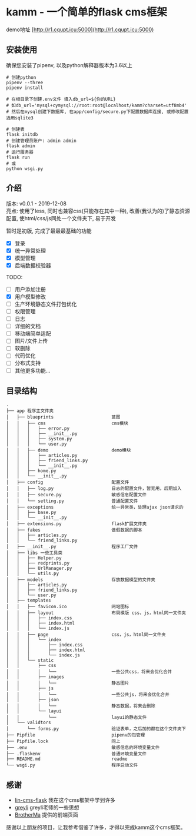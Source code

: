 # kamm - 一个简单的flask cms框架
demo地址 [http://r1.cqupt.icu:5000](http://r1.cqupt.icu:5000)
## 安装使用
确保您安装了pipenv, 以及python解释器版本为3.6以上  

```shell script
# 创建python
pipenv --three
pipenv install

# 在根目录下创建.env文件 填入db_url=${你的URL}
# 如db_url='mysql+cymysql://root:root@localhost/kamm?charset=utf8mb4'
# 然后在mysql创建下数据库, 在app/config/secure.py下配置数据库连接, 或修改配置选用sqlite3

# 创建表
flask initdb
# 创建管理员账户: admin admin
flask admin
# 运行服务器
flask run
# 或
python wsgi.py
```
## 介绍
版本: v0.0.1 - 2019-12-08  
亮点: 使用了less, 同时也兼容css(只能存在其中一种), 改善(我认为的)了静态资源配置, 使html/css/js同处一个文件夹下, 易于开发

暂时是初版, 完成了最最最基础的功能

- [x] 登录
- [x] 统一异常处理
- [x] 模型管理
- [x] 后端数据校验器

TODO:
- [ ] 用户添加注册
- [x] 用户模型修改
- [ ] 生产环境静态文件打包优化
- [ ] 权限管理
- [ ] 日志
- [ ] 详细的文档
- [ ] 移动端简单适配
- [ ] 图片/文件上传
- [ ] 软删除
- [ ] 代码优化
- [ ] 分布式支持
- [ ] 其他更多功能...

## 目录结构
    .
    ├── app 程序主文件夹
    │   ├── blueprints                      蓝图
    │   │   ├── cms                         cms模块
    │   │   │   ├── error.py
    │   │   │   ├── __init__.py
    │   │   │   ├── system.py
    │   │   │   └── user.py
    │   │   ├── demo                        demo模块
    │   │   │   ├── articles.py
    │   │   │   ├── friend_links.py
    │   │   │   └── __init__.py
    │   │   ├── home.py
    │   │   └── __init__.py
    │   ├── config                          配置文件
    │   │   ├── log.py                      日志的配置文件，暂无用，后期加入
    │   │   ├── secure.py                   敏感信息配置文件
    │   │   └── setting.py                  普通配置文件
    │   ├── exceptions                      统一异常类，处理ajax json请求的
    │   │   ├── base.py
    │   │   └── __init__.py
    │   ├── extensions.py                   flask扩展文件夹
    │   ├── fakes                           做假数据的脚本
    │   │   ├── articles.py
    │   │   └── friend_links.py
    │   ├── __init__.py                     程序工厂文件
    │   ├── libs 一些工具类
    │   │   ├── Helper.py
    │   │   ├── redprints.py
    │   │   ├── UrlManager.py
    │   │   └── utils.py
    │   ├── models                          存放数据模型的文件夹
    │   │   ├── articles.py
    │   │   ├── friend_links.py
    │   │   └── user.py
    │   ├── templates
    │   │   ├── favicon.ico                 网站图标
    │   │   ├── layout                      布局模版 css，js，html同一文件夹
    │   │   │   ├── index.css 
    │   │   │   ├── index.html
    │   │   │   └── index.js
    │   │   ├── page                        css，js，html同一文件夹
    │   │   │   └── index
    │   │   │       ├── index.css
    │   │   │       ├── index.html
    │   │   │       └── index.js
    │   │   └── static
    │   │       ├── css
    │   │       │   └──                     一些公共css，将来会优化合并
    │   │       ├── images
    │   │       │   └──                     静态图片
    │   │       ├── js
    │   │       │   └──                     一些公共js，将来会优化合并
    │   │       ├── json
    │   │       │   └──                     静态数据，将来会删除
    │   │       └── layui
    │   │           └──                     layui的静态文件
    │   └── validtors
    │       └── forms.py                    验证表单，之后加的都在这个文件夹下
    ├── Pipfile                             pipenv的包管理
    ├── Pipfile.lock                        同上
    ├── .env                                敏感信息的环境变量文件
    ├── .flaskenv                           普通环境变量文件
    ├── README.md                           readme
    └── wsgi.py                             程序启动文件
## 感谢
* [lin-cms-flask](https://github.com/TaleLin/lin-cms-flask) 我在这个cms框架中学到许多
* [greyli](https://github.com/greyli) greyli老师的一些思想
* [BrotherMa](https://github.com/BrotherMa/layuiCMS) 提供的前端页面  

感谢以上朋友的项目，让我参考借鉴了许多，才得以完成kamm这个cms框架。